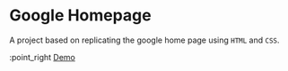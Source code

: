# Google Homepage
A project based on replicating the google home page using ```HTML``` and ```CSS```.

:point_right [Demo](#Spartan09/google-homepage)
